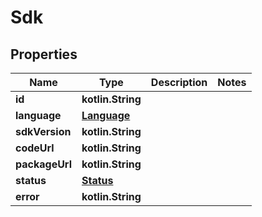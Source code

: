 
# Sdk

## Properties
Name | Type | Description | Notes
------------ | ------------- | ------------- | -------------
**id** | **kotlin.String** |  | 
**language** | [**Language**](Language.md) |  | 
**sdkVersion** | **kotlin.String** |  | 
**codeUrl** | **kotlin.String** |  | 
**packageUrl** | **kotlin.String** |  | 
**status** | [**Status**](Status.md) |  | 
**error** | **kotlin.String** |  | 



